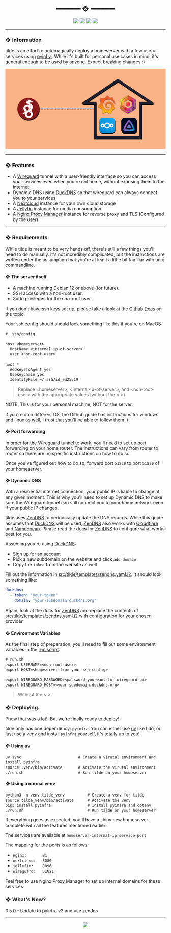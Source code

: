 <h2 align="center"> ━━━━━━  ❖  ━━━━━━ </h2>

<!-- BADGES -->
<div align="center">
   <p></p>
   
   <img src="https://img.shields.io/github/stars/dotzenith/tilde?color=F8BD96&labelColor=302D41&style=for-the-badge">   

   <img src="https://img.shields.io/github/forks/dotzenith/tilde?color=DDB6F2&labelColor=302D41&style=for-the-badge">   

   <img src="https://img.shields.io/github/repo-size/dotzenith/tilde?color=ABE9B3&labelColor=302D41&style=for-the-badge">
   
   <img src="https://img.shields.io/github/commit-activity/y/dotzenith/tilde?color=96CDFB&labelColor=302D41&style=for-the-badge&label=COMMITS"/>
   <br>
</div>

<p/>

---

### ❖ Information 

  <b></b>

  tilde is an effort to automagically deploy a homeserver with a few useful services using [pyinfra](https://pyinfra.com/).
  While it's built for personal use cases in mind, it's general enough to be used by anyone. Expect breaking changes :)

  <b></b>

  <img src="https://github.com/dotzenith/dotzenith/blob/main/assets/tilde/tilde.png" alt="tilde photo">

---

### ❖ Features

  <b></b>

  - A [Wireguard](https://www.wireguard.com/) tunnel with a user-friendly interface so you can access your services even when you're not home, without exposing them to the internet.
  - Dynamic DNS using [DuckDNS](https://www.duckdns.org/) so that wireguard can always connect you to your services
  - A [Nextcloud](https://nextcloud.com/) instance for your own cloud storage
  - A [Jellyfin](https://jellyfin.org/) instance for media consumption
  - A [Nginx Proxy Manager](https://nginxproxymanager.com/) Instance for reverse proxy and TLS (Configured by the user)

---

### ❖ Requirements

While tilde is meant to be very hands off, there's still a few things you'll need to do manually. It's not incredibly complicated, but the instructions are written under the assumption that you're at least a little bit familiar with unix commandline.

<b></b>

#### ❖ The server itself

- A machine running Debian 12 or above (for future).
- SSH access with a non-root user.
- Sudo privileges for the non-root user.


If you don't have ssh keys set up, please take a look at the [Github Docs](https://docs.github.com/en/authentication/connecting-to-github-with-ssh/generating-a-new-ssh-key-and-adding-it-to-the-ssh-agent) on the topic.


Your ssh config should should look something like this if you're on MacOS:

```
# .ssh/config

host <homeserver>
  HostName <internal-ip-of-server> 
  user <non-root-user>

host *
  AddKeysToAgent yes
  UseKeychain yes
  IdentityFile ~/.ssh/id_ed25519
```
> Replace \<homeserver\>, \<internal-ip-of-server\>, and \<non-root-user\> with the appropriate values (without the < >)

NOTE: This is for your personal machine, NOT for the server. 

If you're on a different OS, the Github guide has instructions for windows and linux as well, I trust that you'll be able to follow them :)

<b></b>

#### ❖ Port forwarding

In order for the Wireguard tunnel to work, you'll need to set up port forwarding on your home router. The instructions can vary from router to router so there are no specific instructions on how to do so.

Once you've figured out how to do so, forward port `51820` to port `51820` of your homeserver.

<b></b>

#### ❖ Dynamic DNS

With a residential internet connection, your public IP is liable to change at any given moment. This is why you'll need to set up Dynamic DNS to make sure the Wireguard tunnel can still connect you to your home network even if your public IP changes.

tilde uses [ZenDNS](https://github.com/dotzenith/ZenDNS) to periodically update the DNS records. While this guide assumes that [DuckDNS](https://www.duckdns.org/) will be used,
[ZenDNS](https://github.com/dotzenith/ZenDNS) also works with [Cloudflare](www.cloudflare.com) and [Namecheap](https://www.namecheap.com/). Please read the docs for [ZenDNS](https://github.com/dotzenith/ZenDNS) to configure what works best for you.

Assuming you're using [DuckDNS](https://www.duckdns.org/):

- Sign up for an account
- Pick a new subdomain on the website and click `add domain`
- Copy the `token` from the website as well

Fill out the information in [src/tilde/templates/zendns.yaml.j2](./src/tilde/templates/zendns.yaml.j2). It should look something like:
```yaml
duckdns:
  - token: "your-token"
    domain: "your-subdomain.duckdns.org"
```

Again, look at the docs for [ZenDNS](https://github.com/dotzenith/ZenDNS) and replace the contents of [src/tilde/templates/zendns.yaml.j2](./src/tilde/templates/zendns.yaml.j2) with configuration
for your chosen provider.

<b></b>

#### ❖ Environment Variables

As the final step of preparation, you'll need to fill out some environment variables in the [run script](./run.sh).

```
# run.sh
export USERNAME=<non-root-user>
export HOST=<homeserver-from-your-ssh-config>

export WIREGUARD_PASSWORD=<password-you-want-for-wireguard-ui>
export WIREGUARD_HOST=<your-subdomain.duckdns.org>
```
> Without the < >

### ❖ Deploying.

Phew that was a lot!! But we're finally ready to deploy!

tilde only has one dependency: `pyinfra`. You can either use [uv](https://docs.astral.sh/uv/) like I do, or just use a venv and install `pyinfra` yourself, it's totally up to you!

#### ❖ Using uv

```
uv sync                         # Create a virutal environment and install pyinfra
source .venv/bin/activate       # Activate the virutal environment
./run.sh                        # Run tilde on your homeserver
```

#### ❖ Using a normal venv
```
python3 -m venv tilde_venv          # Create a venv for tilde
source tilde_venv/bin/activate      # Activate the venv
pip3 install pyinfra                # Install pyinfra and dotenv
./run.sh                            # Run tilde on your homeserver
```

If everything goes as expected, you'll have a shiny new homeserver complete with all the features mentioned earlier!

The services are available at `homeserver-internal-ip:service-port`

The mapping for the ports is as follows:

- `nginx:       81`
- `nextcloud:   8080`
- `jellyfin:    8096`
- `wireguard:   51821`

Feel free to use Nginx Proxy Manager to set up internal domains for these services

### ❖ What's New? 

0.5.0 - Update to pyinfra v3 and use zendns

---

<div align="center">

   <img src="https://img.shields.io/static/v1.svg?label=License&message=MIT&color=F5E0DC&labelColor=302D41&style=for-the-badge">

</div>
